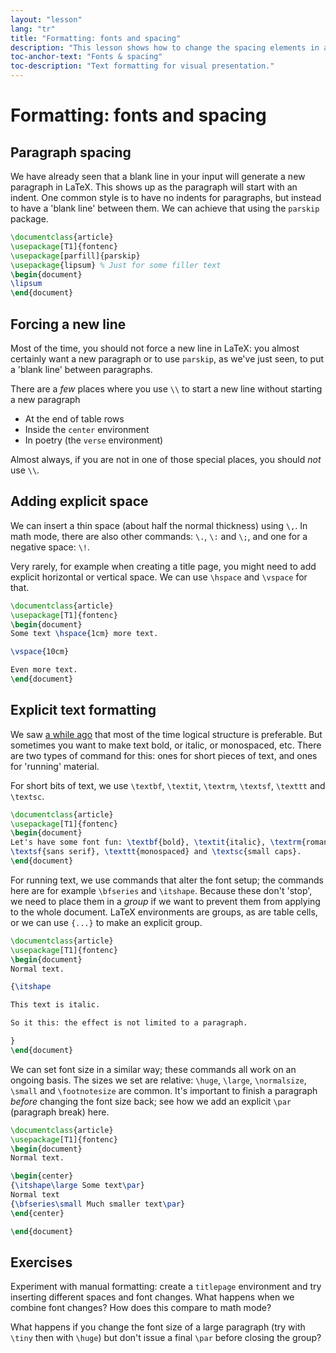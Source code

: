 ```yaml
---
layout: "lesson"
lang: "tr"
title: "Formatting: fonts and spacing"
description: "This lesson shows how to change the spacing elements in a document and how to add explicit formatting instructions to the LaTeX source."
toc-anchor-text: "Fonts & spacing"
toc-description: "Text formatting for visual presentation."
---
```


# Formatting: fonts and spacing

## Paragraph spacing

We have already seen that a blank line in your input will generate a new
paragraph in LaTeX. This shows up as the paragraph will start with an
indent.
One common style is to have no indents for paragraphs, but instead
to have a 'blank line' between them. We can achieve that using the `parskip`
package.

```latex
\documentclass{article}
\usepackage[T1]{fontenc}
\usepackage[parfill]{parskip}
\usepackage{lipsum} % Just for some filler text
\begin{document}
\lipsum
\end{document}
```

## Forcing a new line

Most of the time, you should not force a new line in LaTeX: you almost
certainly want a new paragraph or to use `parskip`, as we've just seen,
to put a 'blank line' between paragraphs.

There are a _few_ places where you use `\\` to start a new line without
starting a new paragraph

- At the end of table rows
- Inside the `center` environment
- In poetry (the `verse` environment)

Almost always, if you are not in one of those special places, you should
_not_ use `\\`.

## Adding explicit space

We can insert a thin space (about half the normal thickness) using
`\,`. In math mode, there are also other commands: `\.`, `\:` and `\;`,
and one for a negative space: `\!`.

Very rarely, for example when creating a title page, you might need to
add explicit horizontal or vertical space. We can use `\hspace` and `\vspace`
for that.

```latex
\documentclass{article}
\usepackage[T1]{fontenc}
\begin{document}
Some text \hspace{1cm} more text.

\vspace{10cm}

Even more text.
\end{document}
```

## Explicit text formatting

We saw [a while ago](lesson-03) that most of the time logical structure is
preferable. But sometimes you want to make text bold, or italic, or monospaced,
etc. There are two types of command for this: ones for short pieces of text,
and ones for 'running' material.

For short bits of text, we use `\textbf`, `\textit`, `\textrm`, `\textsf`,
`\texttt` and `\textsc`.

```latex
\documentclass{article}
\usepackage[T1]{fontenc}
\begin{document}
Let's have some font fun: \textbf{bold}, \textit{italic}, \textrm{roman},
\textsf{sans serif}, \texttt{monospaced} and \textsc{small caps}.
\end{document}
```

For running text, we use commands that alter the font setup; the commands
here are for example `\bfseries` and `\itshape`. Because these don't 'stop',
we need to place them in a _group_ if we want to prevent them from applying to
the whole document. LaTeX environments are groups, as are table cells,
or we can use `{...}` to make an explicit group.

```latex
\documentclass{article}
\usepackage[T1]{fontenc}
\begin{document}
Normal text.

{\itshape

This text is italic.

So it this: the effect is not limited to a paragraph.

}
\end{document}
```

We can set font size in a similar way; these commands all work on an ongoing
basis. The sizes we set are relative: `\huge`, `\large`, `\normalsize`,
`\small` and `\footnotesize` are common. It's important to finish a paragraph
_before_ changing the font size back; see how we add an explicit `\par`
(paragraph break) here.

```latex
\documentclass{article}
\usepackage[T1]{fontenc}
\begin{document}
Normal text.

\begin{center}
{\itshape\large Some text\par}
Normal text
{\bfseries\small Much smaller text\par}
\end{center}

\end{document}
```

## Exercises

Experiment with manual formatting: create a `titlepage` environment and
try inserting different spaces and font changes. What happens when we
combine font changes? How does this compare to math mode?

What happens if you change the font size of a large paragraph (try with
`\tiny` then with `\huge`) but don't issue a final `\par` before closing
the group?
